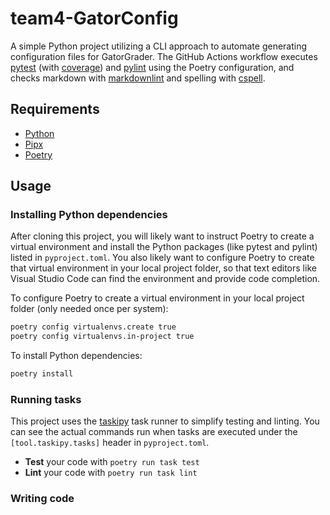 # team4-GatorConfig

A simple Python project utilizing a CLI approach to automate generating configuration files for GatorGrader. The GitHub Actions workflow executes
[pytest](https://pytest.org/) (with
[coverage](https://pypi.org/project/pytest-cov/)) and
[pylint](https://pylint.org/) using the Poetry configuration, and checks
markdown with [markdownlint](https://github.com/DavidAnson/markdownlint) and
spelling with [cspell](https://cspell.org/).

## Requirements

- [Python](https://realpython.com/installing-python/)
- [Pipx](https://pypa.github.io/pipx/installation/)
- [Poetry](https://python-poetry.org/docs/#installing-with-pipx)

## Usage

### Installing Python dependencies

After cloning this project, you will likely want to instruct Poetry to create a
virtual environment and install the Python packages (like pytest and pylint)
listed in `pyproject.toml`. You also likely want to configure Poetry to create
that virtual environment in your local project folder, so that text editors like
Visual Studio Code can find the environment and provide code completion.

To configure Poetry to create a virtual environment in your local project folder
(only needed once per system):

```bash
poetry config virtualenvs.create true
poetry config virtualenvs.in-project true
```

To install Python dependencies:

```bash
poetry install
```

### Running tasks

This project uses the [taskipy](https://github.com/illBeRoy/taskipy) task runner
to simplify testing and linting. You can see the actual commands run when tasks
are executed under the `[tool.taskipy.tasks]` header in `pyproject.toml`.

- **Test** your code with `poetry run task test`
- **Lint** your code with `poetry run task lint`

### Writing code
